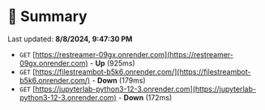 # 📖 Summary
Last updated: **8/8/2024, 9:47:30 PM**

- `GET` [https://restreamer-09gx.onrender.com](https://restreamer-09gx.onrender.com) - **Up** (925ms)
- `GET` [https://filestreambot-b5k6.onrender.com/](https://filestreambot-b5k6.onrender.com/) - **Down** (179ms)
- `GET` [https://jupyterlab-python3-12-3.onrender.com](https://jupyterlab-python3-12-3.onrender.com) - **Down** (172ms)
